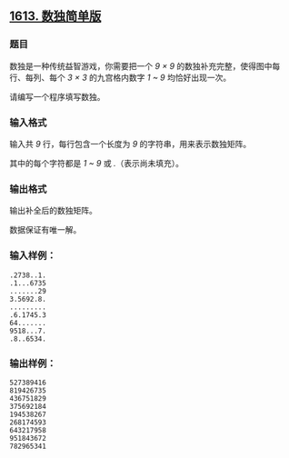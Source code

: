 ## [1613. 数独简单版](https://www.acwing.com/problem/content/1615/)

### 题目

数独是一种传统益智游戏，你需要把一个 *9 × 9* 的数独补充完整，使得图中每行、每列、每个 *3 × 3* 的九宫格内数字 *1 ~ 9* 均恰好出现一次。

请编写一个程序填写数独。

### 输入格式

输入共 *9* 行，每行包含一个长度为 *9* 的字符串，用来表示数独矩阵。

其中的每个字符都是 *1 ~ 9* 或 *.*（表示尚未填充）。

### 输出格式

输出补全后的数独矩阵。

数据保证有唯一解。

### 输入样例：

```
.2738..1.
.1...6735
.......29
3.5692.8.
.........
.6.1745.3
64.......
9518...7.
.8..6534.
```

### 输出样例：

```
527389416
819426735
436751829
375692184
194538267
268174593
643217958
951843672
782965341
```
